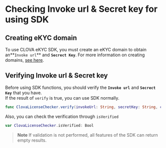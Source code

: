 # Checking Invoke url & Secret key for using SDK

## Creating eKYC domain

To use CLOVA eKYC SDK, you must create an eKYC domain to obtain an**`Invoke url`** and **`Secrect Key`**.
For more information on creating domains, [see here](https://guide-fin.ncloud-docs.com/docs/ko/clovaekyc-apigateway).

## Verifying Invoke url & Secret key

Before using SDK functions, you should verify the **`Invoke url`** and **`Secrect Key`** that you have.<br>If the result of `verify` is true, you can use SDK normally.

```swift
func ClovaLicenseChecker.verify(invokeUrl: String, secretKey: String, completion: @escaping (Bool) -> Void)
```

Also, you can check the verification through `isVerified`

```swift
var ClovaLicenseChecker.isVerified: Bool
```

> **Note**
> If validation is not performed, all features of the SDK can return empty results.
